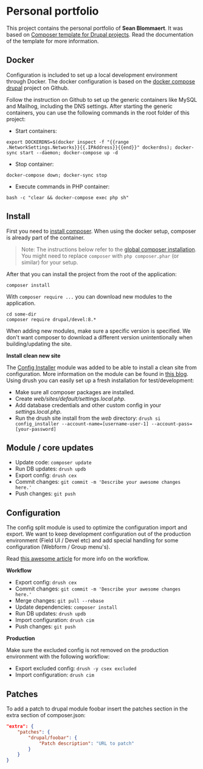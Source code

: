 # Personal portfolio

This project contains the personal portfolio of __Sean Blommaert__.
It was based on [Composer template for Drupal projects](https://github.com/drupal-composer/drupal-project). 
Read the documentation of the template for more information.

## Docker

Configuration is included to set up a local development environment through Docker. The docker configuration is based on the [docker compose drupal](https://github.com/reinier-vegter/docker-compose-drupal) project on Github.

Follow the instruction on Github to set up the generic containers like MySQL and Mailhog, including the DNS settings. After starting the generic containers, you can use the following commands in the root folder of this project:

- Start containers:
```
export DOCKERDNS=$(docker inspect -f "{{range .NetworkSettings.Networks}}{{.IPAddress}}{{end}}" dockerdns); docker-sync start --daemon; docker-compose up -d
```
- Stop container:
```
docker-compose down; docker-sync stop
```
- Execute commands in PHP container:
```
bash -c "clear && docker-compose exec php sh"
```

## Install

First you need to [install composer](https://getcomposer.org/doc/00-intro.md#installation-linux-unix-osx). When using the docker setup, composer is already part of the container.

> Note: The instructions below refer to the [global composer installation](https://getcomposer.org/doc/00-intro.md#globally).
You might need to replace `composer` with `php composer.phar` (or similar) 
for your setup.

After that you can install the project from the root of the application:

```
composer install
```

With `composer require ...` you can download new modules to the 
application.

```
cd some-dir
composer require drupal/devel:8.*
```

When adding new modules, make sure a specific version is specified. We don't want composer to download a different version unintentionally when building/updating the site.

__Install clean new site__

The [Config Installer](https://www.drupal.org/project/config_installer) module was added to be able to install a clean site from configuration.
More information on the module can be found in [this blog](https://evolvingweb.ca/blog/restoring-drupal-8-site-configuration-files). 
Using drush you can easily set up a fresh installation for test/development:
- Make sure all composer packages are installed.
- Create _web/sites/default/settings.local.php_.
- Add database credentials and other custom config in your _settings.local.php_.
- Run the drush site install from the _web_ directory:
```drush si config_installer --account-name=[username-user-1] --account-pass=[your-password]```


## Module / core updates

- Update code:
```composer update```
- Run DB updates:
```drush updb```
- Export config:
```drush cex```
- Commit changes:
```git commit -m 'Describe your awesome changes here.'```
- Push changes:
```git push```



## Configuration

The config split module is used to optimize the configuration import and export.
We want to keep development configuration out of the production environment (Field UI / Devel etc)
and add special handling for some configuration (Webform / Group menu's).

Read [this awesome article](https://blog.liip.ch/archive/2017/04/07/advanced-drupal-8-cmi-workflows.html) for more info on the workflow.

__Workflow__
- Export config:
```drush cex```
- Commit changes:
```git commit -m 'Describe your awesome changes here.'```
- Merge changes:
```git pull --rebase```
- Update dependencies:
```composer install```
- Run DB updates:
```drush updb```
- Import configuration:
```drush cim```
- Push changes:
```git push```

__Production__

Make sure the excluded config is not removed on the production environment with the following workflow:

- Export excluded config:
```drush -y csex excluded```
- Import configuration:
```drush cim```


## Patches

To add a patch to drupal module foobar insert the patches section in the extra 
section of composer.json:
```json
"extra": {
    "patches": {
        "drupal/foobar": {
            "Patch description": "URL to patch"
        }
    }
}
```